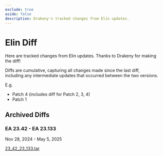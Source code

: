 ```yaml
---
exclude: true
aside: false
description: Drakeny's tracked changes from Elin updates.
---
```


# Elin Diff

Here are tracked changes from Elin updates. Thanks to Drakeny for making the diff!  

Diffs are cumulative, capturing all changes made since the last diff, including any intermediate updates that occurred between the two versions.  

E.g.
+ Patch 4 (includes diff for Patch 2, 3, 4)
+ Patch 1

<LinkCard t="Drakeny's Elin Decompiled" u="https://github.com/Elin-Modding-Resources/Elin-Decompiled" i="https://cdn.discordapp.com/avatars/84674625396551680/f07920adecdaf5bec8a3985a3b3ebd6e.webp" />


## Archived Diffs

### EA 23.42 - EA 23.133  
Nov 28, 2024 - May 5, 2025

<a href="https://github.com/Elin-Modding-Resources/Elin.Docs/raw/refs/heads/master/diff/23_42_23_133.tar" download>23_42_23_133.tar</a>
